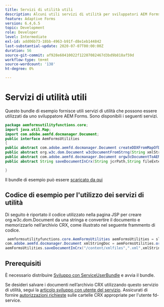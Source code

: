 ```yaml
---
title: Servizi di utilità utili
description: Alcuni utili servizi di utilità per sviluppatori AEM Forms
feature: Adaptive Forms
version: 6.4,6.5
topic: Development
role: Developer
level: Intermediate
exl-id: add06b73-18bb-4963-b91f-d8e1eb144842
last-substantial-update: 2020-07-07T00:00:00Z
duration: 56
source-git-commit: af928e60410022f12207082467d3bd9b818af59d
workflow-type: tm+mt
source-wordcount: '138'
ht-degree: 0%

---
```


# Servizi di utilità utili

Questo bundle di esempio fornisce utili servizi di utilità che possono essere utilizzati da uno sviluppatore AEM Forms. Sono disponibili i seguenti servizi.


```java
package aemformsutilityfunctions.core;
import java.util.Map;
import com.adobe.aemfd.docmanager.Document;
public interface AemFormsUtilities
{
public abstract com.adobe.aemfd.docmanager.Document createDDXFromMapOfDocuments(Map<String, com.adobe.aemfd.docmanager.Document> paramMap);
public abstract org.w3c.dom.Document w3cDocumentFromStrng(String xmlString);
public abstract com.adobe.aemfd.docmanager.Document orgw3cDocumentToAEMFDDocument(org.w3c.dom.Document xmlDocument);
public abstract String saveDocumentInCrx(String jcrPath,String fileExtension, Document documentToSave);

}
```

Il bundle di esempio può essere [scaricato da qui](assets/aemformsutilityfunctions.aemformsutilityfunctions.core-1.0-SNAPSHOT.jar)

## Codice di esempio per l&#39;utilizzo dei servizi di utilità

Di seguito è riportato il codice utilizzato nella pagina JSP per creare org.w3c.dom.Document da una stringa e convertire il documento e memorizzarlo nell’archivio CRX, come illustrato nel seguente frammento di codice.

```java
 aemformsutilityfunctions.core.AemFormsUtilities aemFormsUtilities = sling.getService(aemformsutilityfunctions.core.AemFormsUtilities.class);
com.adobe.aemfd.docmanager.Document xmlStringDoc = aemFormsUtilities.orgw3cDocumentToAEMFDDocument(aemFormsUtilities.w3cDocumentFromStrng("<data><fname>Girish</fname></data>"));
aemFormsUtilities.saveDocumentInCrx("/content/xmlfiles",".xml",xmlStringDoc);
```

## Prerequisiti


È necessario distribuire [Sviluppo con ServiceUserBundle](https://experienceleague.adobe.com/docs/experience-manager-learn/assets/DevelopingWithServiceUser.jar) e avvia il bundle.


Se desideri salvare i documenti nell’archivio CRX utilizzando questo servizio di utilità, segui la [articolo sviluppo con utente del servizio](https://experienceleague.adobe.com/docs/experience-manager-learn/forms/adaptive-forms/service-user-tutorial-develop.html?lang=en#adaptive-forms). Assicurati di fornire [autorizzazioni richieste](http://localhost:4502/useradmin) sulle cartelle CRX appropriate per l&#39;utente fd-service.
